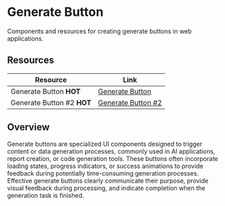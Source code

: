 # Generate Button

Components and resources for creating generate buttons in web applications.

## Resources

| Resource | Link |
|---|---|
| Generate Button **HOT** | [Generate Button](https://uiverse.io/MuhammadHasann/mean-bird-62) |
| Generate Button #2 **HOT** | [Generate Button #2](https://uiverse.io/MuhammadHasann/mean-bird-62) |

## Overview

Generate buttons are specialized UI components designed to trigger content or data generation processes, commonly used in AI applications, report creation, or code generation tools. These buttons often incorporate loading states, progress indicators, or success animations to provide feedback during potentially time-consuming generation processes. Effective generate buttons clearly communicate their purpose, provide visual feedback during processing, and indicate completion when the generation task is finished. 